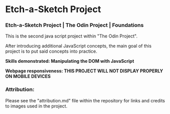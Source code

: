 # Etch-a-Sketch Project

### Etch-a-Sketch Project | The Odin Project | Foundations

This is the second java script project within "The Odin Project".

After introducing additional JavaScript concepts, the main goal of this project is to put said concepts into practice.

**Skills demonstrated: Manipulating the DOM with JavaScript**

**Webpage responsiveness: THIS PROJECT WILL NOT DISPLAY PROPERLY ON MOBILE DEVICES**

### **Attribution:**

Please see the "attribution.md" file within the repository for links and credits to images used in the project.